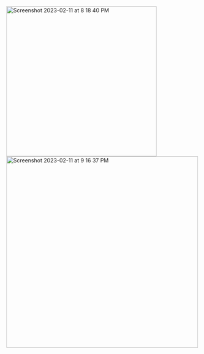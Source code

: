 
<img width="392" alt="Screenshot 2023-02-11 at 8 18 40 PM" src="https://user-images.githubusercontent.com/98618251/218292944-cdb5b32b-84f2-4525-b55f-57f5801117b3.png">
<img width="500" alt="Screenshot 2023-02-11 at 9 16 37 PM" src="https://user-images.githubusercontent.com/98618251/218294289-1296c278-d4b5-422a-b92c-c5b3b35c338e.png">
